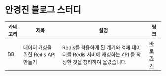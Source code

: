# 안경진 블로그 스터디

|카테고리|제목|설명|링크|
|---|---|---|---|
|DB|데이터 캐싱을 위한 Redis API 만들기|Redis를 적용하게 된 계기와 객체 데이터를 Redis 서버에 캐싱하는 API 를 작성한 것을 정리하여 올렸습니다. |[바로가기]("https://glassesjin.oopy.io/94821477-e20a-4ffd-84e9-a1d70006d6c5")|
